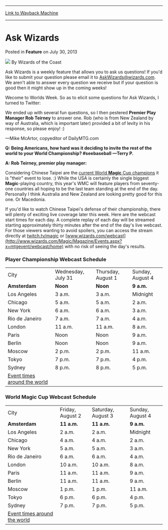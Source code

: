
---
[Link to Wayback Machine](https://web.archive.org/web/20220122003746/https://magic.wizards.com/en/articles/archive/feature/ask-wizards-2013-07-30)

[_metadata_:wayback_url]:- "https://magic.wizards.com/en/articles/archive/feature/ask-wizards-2013-07-30"
[_metadata_:wayback_raw_url]:- "https://web.archive.org/web/20220122003746id_/https://magic.wizards.com/en/articles/archive/feature/ask-wizards-2013-07-30"
[_metadata_:wayback_capture_timestamp]:- "2022-01-22 00:37:46+00:00"
[_metadata_:description]:- "Ask Wizards is a weekly feature that allows you to ask us questions! If you'd like to submit your question please email it to AskWizards@wizards.com. We aren't able to answer every question we receive but if your question is good then it might show up in the coming weeks! Wecome to Worlds Week. So as to elicit some questions for Ask Wizards, I turned to Twitter: We ended up"
[_metadata_:generator]:- "Drupal 7 (http://drupal.org)"
---


Ask Wizards
===========



 Posted in **Feature**
 on July 30, 2013 






![](https://media.magic.wizards.com/styles/auth_small/public/images/person/wizards_author.jpg)
By Wizards of the Coast












Ask Wizards is a weekly feature that allows you to ask us questions! If you'd like to submit your question please email it to [AskWizards@wizards.com](mailto:AskWizards@wizards.com). We aren't able to answer every question we receive but if your question is good then it might show up in the coming weeks!


Wecome to Worlds Week. So as to elicit some questions for Ask Wizards, I turned to Twitter:



We ended up with several fun questions, so I then pestered **Premier Play Manager Rob Teirney** to answer one. Rob (who is from New Zealand by way of Australia, which is important later) provided a bit of levity in his response, so please enjoy! :)


—Mike McArtor, copyeditor of DailyMTG.com


**Q: Being Americans, how hard was it deciding to invite the rest of the world to your World Championship? #seebaseball —Terry P.** 


**A: Rob Teirney, premier play manager:**


Considering Chinese Taipei are the [current World **Magic** Cup champions](/en/articles/archive/event-coverage/welcome-world-magic-cup-2012-08-17-0) it is "their" event to lose. :) While the USA is certainly the single biggest **Magic**-playing country, this year's WMC will feature players from seventy-one countries all hoping to be the last team standing at the end of the day. Personally I think Australia and New Zealand are looking pretty good for this one. Or Macedonia.


If you'd like to watch Chinese Taipei's defense of their championship, there will plenty of exciting live coverage later this week. Here are the webcast start times for each day. A complete replay of each day will be streamed starting approximately thirty minutes after the end of the day's live webcast. For those viewers wanting to avoid spoilers, you can access the stream directly at [twitch.tv/magic](/en/events/coverage/pro-tour%E2%80%93amsterdam-standard-qualifier-season-top-8-decklists) or [www.wizards.com/webcast](http://www.wizards.com/Magic/Magazine/Events.aspx?x=mtgevent/webcast/home) with no risk of seeing the day's results.


### Player Championship Webcast Schedule




|  |  |  |  |
| --- | --- | --- | --- |
| City | Wednesday, July 31 | Thursday, August 1 | Sunday, August 4 |
| **Amsterdam** | **Noon** | **Noon** | **9 a.m.** |
| Los Angeles | 3 a.m. | 3 a.m. | Midnight |
| Chicago | 5 a.m. | 5 a.m. | 2 a.m. |
| New York | 6 a.m. | 6 a.m. | 3 a.m. |
| Rio de Janeiro | 7 a.m. | 7 a.m. | 4 a.m. |
| London | 11 a.m. | 11 a.m. | 8 a.m. |
| Paris | Noon | Noon | 9 a.m. |
| Berlin | Noon | Noon | 9 a.m. |
| Moscow | 2 p.m. | 2 p.m. | 11 a.m. |
| Tokyo | 7 p.m. | 7 p.m. | 4 p.m. |
| Sydney | 8 p.m. | 8 p.m. | 5 p.m. |
| [Event times around the world](http://www.timeanddate.com/worldclock/fixedtime.html?iso=20130731T1000) |

### World Magic Cup Webcast Schedule




|  |  |  |  |
| --- | --- | --- | --- |
| City | Friday, August 2 | Saturday, August 3 | Sunday, August 4 |
| **Amsterdam** | **11 a.m.** | **11 a.m.** | **9 a.m.** |
| Los Angeles | 2 a.m. | 2 a.m. | Midnight |
| Chicago | 4 a.m. | 4 a.m. | 2 a.m. |
| New York | 5 a.m. | 5 a.m. | 3 a.m. |
| Rio de Janeiro | 6 a.m. | 6 a.m. | 4 a.m. |
| London | 10 a.m. | 10 a.m. | 8 a.m. |
| Paris | 11 a.m. | 11 a.m. | 9 a.m. |
| Berlin | 11 a.m. | 11 a.m. | 9 a.m. |
| Moscow | 1 p.m. | 1 p.m. | 11 a.m. |
| Tokyo | 6 p.m. | 6 p.m. | 4 p.m. |
| Sydney | 7 p.m. | 7 p.m. | 5 p.m. |
| [Event times around the world](http://www.timeanddate.com/worldclock/fixedtime.html?iso=20130802T0900) |







